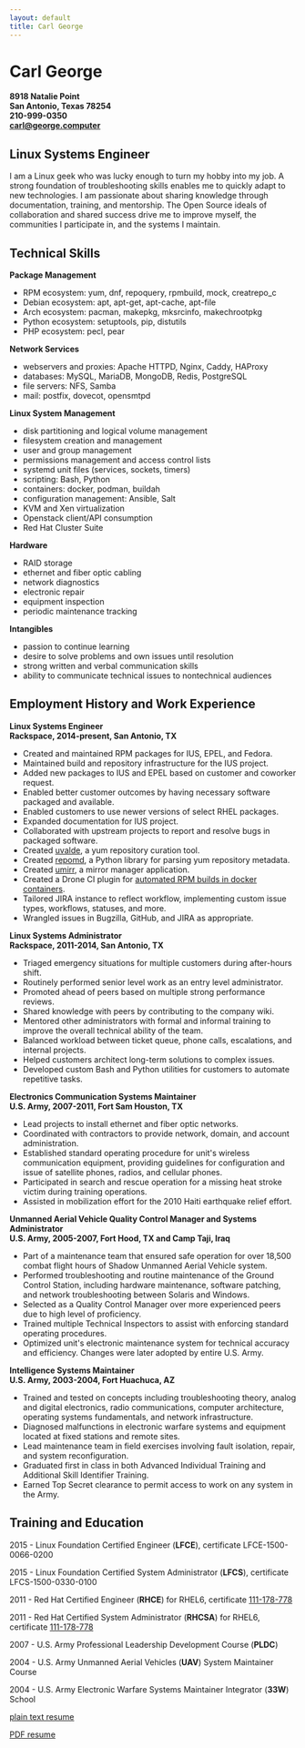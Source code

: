 ```yaml
---
layout: default
title: Carl George
---
```


# Carl George

**8918 Natalie Point**  
**San Antonio, Texas 78254**  
**210-999-0350**  
**<a href="mailto:carl@george.computer" rel="me">carl@george.computer</a>**  

## Linux Systems Engineer

I am a Linux geek who was lucky enough to turn my hobby into my job.  A strong foundation of troubleshooting skills enables me to quickly adapt to new technologies.  I am passionate about sharing knowledge through documentation, training, and mentorship.  The Open Source ideals of collaboration and shared success drive me to improve myself, the communities I participate in, and the systems I maintain.


## Technical Skills

**Package Management**

- RPM ecosystem: yum, dnf, repoquery, rpmbuild, mock, creatrepo\_c
- Debian ecosystem: apt, apt-get, apt-cache, apt-file
- Arch ecosystem: pacman, makepkg, mksrcinfo, makechrootpkg
- Python ecosystem: setuptools, pip, distutils
- PHP ecosystem: pecl, pear

**Network Services**

- webservers and proxies: Apache HTTPD, Nginx, Caddy, HAProxy
- databases: MySQL, MariaDB, MongoDB, Redis, PostgreSQL
- file servers: NFS, Samba
- mail: postfix, dovecot, opensmtpd

**Linux System Management**

- disk partitioning and logical volume management
- filesystem creation and management
- user and group management
- permissions management and access control lists
- systemd unit files (services, sockets, timers)
- scripting: Bash, Python
- containers: docker, podman, buildah
- configuration management: Ansible, Salt
- KVM and Xen virtualization
- Openstack client/API consumption
- Red Hat Cluster Suite

**Hardware**

- RAID storage
- ethernet and fiber optic cabling
- network diagnostics
- electronic repair
- equipment inspection
- periodic maintenance tracking

**Intangibles**

- passion to continue learning
- desire to solve problems and own issues until resolution
- strong written and verbal communication skills
- ability to communicate technical issues to nontechnical audiences


## Employment History and Work Experience

**Linux Systems Engineer**  
**Rackspace, 2014-present, San Antonio, TX**  

- Created and maintained RPM packages for IUS, EPEL, and Fedora.
- Maintained build and repository infrastructure for the IUS project.
- Added new packages to IUS and EPEL based on customer and coworker request.
- Enabled better customer outcomes by having necessary software packaged and available.
- Enabled customers to use newer versions of select RHEL packages.
- Expanded documentation for IUS project.
- Collaborated with upstream projects to report and resolve bugs in packaged software.
- Created [uvalde](https://github.com/carlwgeorge/uvalde), a yum repository curation tool.
- Created [repomd](https://github.com/carlwgeorge/repomd), a Python library for parsing yum repository metadata.
- Created [umirr](https://github.com/iuscommunity/umirr), a mirror manager application.
- Created a Drone CI plugin for [automated RPM builds in docker containers](https://github.com/carlwgeorge/drone-rpmbuild).
- Tailored JIRA instance to reflect workflow, implementing custom issue types, workflows, statuses, and more.
- Wrangled issues in Bugzilla, GitHub, and JIRA as appropriate.

**Linux Systems Administrator**  
**Rackspace, 2011-2014, San Antonio, TX**  

- Triaged emergency situations for multiple customers during after-hours shift.
- Routinely performed senior level work as an entry level administrator.
- Promoted ahead of peers based on multiple strong performance reviews.
- Shared knowledge with peers by contributing to the company wiki.
- Mentored other administrators with formal and informal training to improve the overall technical ability of the team.
- Balanced workload between ticket queue, phone calls, escalations, and internal projects.
- Helped customers architect long-term solutions to complex issues.
- Developed custom Bash and Python utilities for customers to automate repetitive tasks.

**Electronics Communication Systems Maintainer**  
**U.S. Army, 2007-2011, Fort Sam Houston, TX**  

- Lead projects to install ethernet and fiber optic networks.
- Coordinated with contractors to provide network, domain, and account administration.
- Established standard operating procedure for unit's wireless communication equipment, providing guidelines for configuration and issue of satellite phones, radios, and cellular phones.
- Participated in search and rescue operation for a missing heat stroke victim during training operations.
- Assisted in mobilization effort for the 2010 Haiti earthquake relief effort.

**Unmanned Aerial Vehicle Quality Control Manager and Systems Administrator**  
**U.S. Army, 2005-2007, Fort Hood, TX and Camp Taji, Iraq**  

- Part of a maintenance team that ensured safe operation for over 18,500 combat flight hours of Shadow Unmanned Aerial Vehicle system.
- Performed troubleshooting and routine maintenance of the Ground Control Station, including hardware maintenance, software patching, and network troubleshooting between Solaris and Windows.
- Selected as a Quality Control Manager over more experienced peers due to high level of proficiency.
- Trained multiple Technical Inspectors to assist with enforcing standard operating procedures.
- Optimized unit's electronic maintenance system for technical accuracy and efficiency.  Changes were later adopted by entire U.S. Army.

**Intelligence Systems Maintainer**  
**U.S. Army, 2003-2004, Fort Huachuca, AZ**  

- Trained and tested on concepts including troubleshooting theory, analog and digital electronics, radio communications, computer architecture, operating systems fundamentals, and network infrastructure.
- Diagnosed malfunctions in electronic warfare systems and equipment located at fixed stations and remote sites.
- Lead maintenance team in field exercises involving fault isolation, repair, and system reconfiguration.
- Graduated first in class in both Advanced Individual Training and Additional Skill Identifier Training.
- Earned Top Secret clearance to permit access to work on any system in the Army.


## Training and Education

2015 - Linux Foundation Certified Engineer (**LFCE**), certificate LFCE-1500-0066-0200

2015 - Linux Foundation Certified System Administrator (**LFCS**), certificate LFCS-1500-0330-0100

2011 - Red Hat Certified Engineer (**RHCE**) for RHEL6, certificate [111-178-778](https://www.redhat.com/rhtapps/certification/verify/?certId=111-178-778)

2011 - Red Hat Certified System Administrator (**RHCSA**) for RHEL6, certificate [111-178-778](https://www.redhat.com/rhtapps/certification/verify/?certId=111-178-778)

2007 - U.S. Army Professional Leadership Development Course (**PLDC**)

2004 - U.S. Army Unmanned Aerial Vehicles (**UAV**) System Maintainer Course

2004 - U.S. Army Electronic Warfare Systems Maintainer Integrator (**33W**) School

[plain text resume](carl-george-resume.txt)

[PDF resume](carl-george-resume.pdf)
